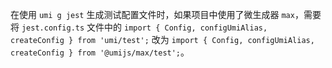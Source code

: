 在使用 `umi g jest` 生成测试配置文件时，如果项目中使用了微生成器 `max`，需要将 `jest.config.ts` 文件中的 `import { Config, configUmiAlias, createConfig } from 'umi/test';` 改为 `import { Config, configUmiAlias, createConfig } from '@umijs/max/test';`。
